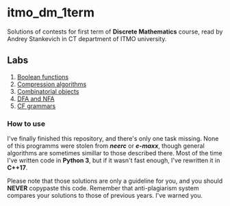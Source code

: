 # itmo_dm_1term
Solutions of contests for first term of **Discrete Mathematics** course, read by Andrey Stankevich in CT department of ITMO university. 

## Labs
1. [Boolean functions](/1/)
2. [Compression algorithms](/2/)
3. [Combinatorial objects](/3/)
4. [DFA and NFA](/4/)
5. [CF grammars](/5/)

### How to use
I've finally finished this repository, and there's only one task missing. None of this programms were stolen from __*neerc*__ or __*e-maxx*__, though general algorithms are sometimes simillar to those described there. Most of the time I've written code in **Python 3**, but if it wasn't fast enough, I've rewritten it in **C++17**. 

Please note that those solutions are only a guideline for you, and you should __NEVER__ copypaste this code. Remember that anti-plagiarism system compares your solutions to those of previous years. I've warned you.
